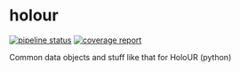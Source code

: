 # holour
[![pipeline status](https://gitlab.au.dk/hrc/common/holour/badges/master/pipeline.svg)](https://gitlab.au.dk/hrc/common/holour/-/commits/master)
[![coverage report](https://gitlab.au.dk/hrc/common/holour/badges/master/coverage.svg)](https://gitlab.au.dk/hrc/common/holour/-/commits/master)

Common data objects and stuff like that for HoloUR (python)